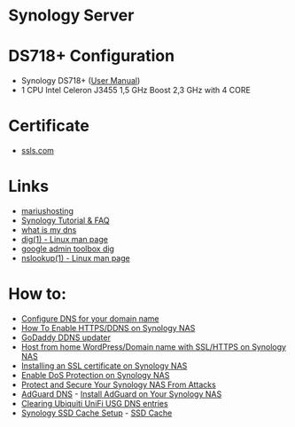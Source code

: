 # Synology Server

# DS718+ Configuration
- Synology DS718+ ([User Manual](https://global.download.synology.com/download/Document/Hardware/HIG/DiskStation/18-year/DS718+/enu/Syno_HIG_DS718_Plus_enu.pdf))
- 1  CPU Intel Celeron J3455 1,5 GHz Boost 2,3 GHz with 4 CORE

# Certificate
- [ssls.com](https://www.ssls.com/)

# Links
- [mariushosting](https://mariushosting.com/)
- [Synology Tutorial & FAQ](https://www.synology.com/en-global/knowledgebase/DSM/tutorial)
- [what is my dns](https://www.whatsmydns.net/)
- [dig(1) - Linux man page](https://linux.die.net/man/1/dig)
- [google admin toolbox dig](https://toolbox.googleapps.com/apps/dig/)
- [nslookup(1) - Linux man page](https://linux.die.net/man/1/nslookup)

# How to:
- [Configure DNS for your domain name](https://uk.godaddy.com/help/add-an-a-record-19238)
- [How To Enable HTTPS/DDNS on Synology NAS](https://mariushosting.com/how-do-i-enable-https-on-my-synology-nas/)
- [GoDaddy DDNS updater](http://teanazar.com/2016/05/godaddy-ddns-updater/)
- [Host from home WordPress/Domain name with SSL/HTTPS on Synology NAS](https://mariushosting.com/host-from-home-wordpress-domain-name-with-ssl-https-on-synology-nas/)
- [Installing an SSL certificate on Synology NAS](https://www.namecheap.com/support/knowledgebase/article.aspx/9635/33/installing-an-ssl-certificate-on-synology-nas)
- [Enable DoS Protection on Synology NAS](https://mariushosting.com/how-to-enable-dos-protection-on-synology-nas/)
- [Protect and Secure Your Synology NAS From Attacks](https://mariushosting.com/how-to-protect-and-secure-your-synology-nas-from-attacks/)
- [AdGuard DNS](https://adguard.com/en/adguard-dns/overview.html#instruction) - [Install AdGuard on Your Synology NAS](https://mariushosting.com/how-to-install-adguard-on-your-synology-nas/)
- [Clearing Ubiquiti UniFi USG DNS entries](https://durdle.com/2018/09/17/clearing-ubiquiti-unifi-usg-dns-entries/)
- [Synology SSD Cache Setup](https://techthoughts.info/synology-ssd-cache-setup-testing/) - [SSD Cache](https://www.synology.com/en-global/knowledgebase/DSM/help/DSM/StorageManager/genericssdcache)
